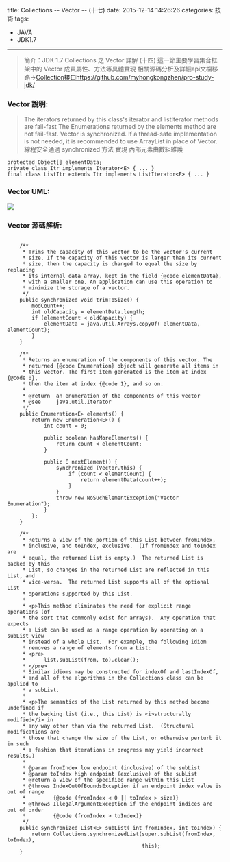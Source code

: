 title: Collections -- Vector -- (十七)
date: 2015-12-14 14:26:26
categories: 技術
tags:
- JAVA
- JDK1.7
---
> 簡介：JDK 1.7 Collections 之 Vector 詳解 (十四)
> 這一節主要學習集合框架中的 Vector 成員屬性、方法等具體實現
> 相關源碼分析及詳細api文檔移路→[Collection接口https://github.com/myhongkongzhen/pro-study-jdk/](https://github.com/myhongkongzhen/pro-study-jdk/tree/master/src/main/java/z/z/w/jdk/collections)

<!--more-->

### Vector 說明:
> The iterators returned by this class's iterator and listIterator methods are fail-fast
> The Enumerations returned by the elements method are not fail-fast. 
> Vector is synchronized. If a thread-safe implementation is not needed, it is recommended to use ArrayList in place of Vector.
> 線程安全通過 synchronized 方法 實現
> 內部元素由數組維護
```
protected Object[] elementData; 
private class Itr implements Iterator<E> { ... }
final class ListItr extends Itr implements ListIterator<E> { ... }
```

### Vector UML:
<img src="/images/JDK/Collections/Collection-Vector.png"  />

### Vector 源碼解析:
```

    /**
     * Trims the capacity of this vector to be the vector's current
     * size. If the capacity of this vector is larger than its current
     * size, then the capacity is changed to equal the size by replacing
     * its internal data array, kept in the field {@code elementData},
     * with a smaller one. An application can use this operation to
     * minimize the storage of a vector.
     */
    public synchronized void trimToSize() {
        modCount++;
        int oldCapacity = elementData.length;
        if (elementCount < oldCapacity) {
            elementData = java.util.Arrays.copyOf( elementData, elementCount);
        }
    }

    /**
     * Returns an enumeration of the components of this vector. The
     * returned {@code Enumeration} object will generate all items in
     * this vector. The first item generated is the item at index {@code 0},
     * then the item at index {@code 1}, and so on.
     *
     * @return  an enumeration of the components of this vector
     * @see     java.util.Iterator
     */
    public Enumeration<E> elements() {
        return new Enumeration<E>() {
            int count = 0;

            public boolean hasMoreElements() {
                return count < elementCount;
            }

            public E nextElement() {
                synchronized (Vector.this) {
                    if (count < elementCount) {
                        return elementData(count++);
                    }
                }
                throw new NoSuchElementException("Vector Enumeration");
            }
        };
    }

    /**
     * Returns a view of the portion of this List between fromIndex,
     * inclusive, and toIndex, exclusive.  (If fromIndex and toIndex are
     * equal, the returned List is empty.)  The returned List is backed by this
     * List, so changes in the returned List are reflected in this List, and
     * vice-versa.  The returned List supports all of the optional List
     * operations supported by this List.
     *
     * <p>This method eliminates the need for explicit range operations (of
     * the sort that commonly exist for arrays).  Any operation that expects
     * a List can be used as a range operation by operating on a subList view
     * instead of a whole List.  For example, the following idiom
     * removes a range of elements from a List:
     * <pre>
     *      list.subList(from, to).clear();
     * </pre>
     * Similar idioms may be constructed for indexOf and lastIndexOf,
     * and all of the algorithms in the Collections class can be applied to
     * a subList.
     *
     * <p>The semantics of the List returned by this method become undefined if
     * the backing list (i.e., this List) is <i>structurally modified</i> in
     * any way other than via the returned List.  (Structural modifications are
     * those that change the size of the List, or otherwise perturb it in such
     * a fashion that iterations in progress may yield incorrect results.)
     *
     * @param fromIndex low endpoint (inclusive) of the subList
     * @param toIndex high endpoint (exclusive) of the subList
     * @return a view of the specified range within this List
     * @throws IndexOutOfBoundsException if an endpoint index value is out of range
     *         {@code (fromIndex < 0 || toIndex > size)}
     * @throws IllegalArgumentException if the endpoint indices are out of order
     *         {@code (fromIndex > toIndex)}
     */
    public synchronized List<E> subList( int fromIndex, int toIndex) {
        return Collections.synchronizedList(super.subList(fromIndex, toIndex),
                                            this);
    }



```
